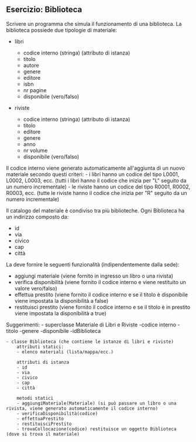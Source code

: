 ## Esercizio: Biblioteca

Scrivere un programma che simula il funzionamento di una biblioteca.
La biblioteca possiede due tipologie di materiale:
- libri
    - codice interno (stringa) (attributo di istanza)
    - titolo
    - autore
    - genere
    - editore
    - isbn
    - nr pagine
    - disponibile (vero/falso)

- riviste
    - codice interno (stringa) (attributo di istanza)
    - titolo
    - editore
    - genere
    - anno
    - nr volume 
    - disponibile (vero/falso)

Il codice interno viene generato automaticamente all'aggiunta di un nuovo materiale secondo questi criteri:
    - i libri hanno un codice del tipo L0001, L0002, L0003, ecc. (tutti i libri hanno il codice che inizia per "L" seguito da un numero incrementale)
    - le riviste hanno un codice del tipo R0001, R0002, R0003, ecc. (tutte le riviste hanno il codice che inizia per "R" seguito da un numero incrementale)

Il catalogo del materiale è condiviso tra più biblioteche.
Ogni Biblioteca ha un indirizzo composto da:
- id
- via
- civico
- cap
- città

La deve fornire le seguenti funzionalità (indipendentemente dalla sede):
- aggiungi materiale (viene fornito in ingresso un libro o una rivista)
- verifica disponibilità (viene fornito il codice interno e viene restituito un valore vero/falso)
- effettua prestito (viene fornito il codice interno e se il titolo è disponibile viene impostata la disponibilità a false)
- restituisci prestito (viene fornito il codice interno e se il titolo è in prestito viene impostata la disponibilità a true)


Suggerimenti:
    - superclasse Materiale di Libri e Riviste 
        -codice interno
        -titolo
        -genere
        -disponibile
        -idBiblioteca

    - classe Biblioteca (che contiene le istanze di libri e riviste)
        attributi statici:
        - elenco materiali (lista/mappa/ecc.) 

        attributi di istanza
        - id
        - via
        - civico
        - cap
        - città

        metodi statici
        - aggiungiMateriale(Materiale) (si può passare un libro o una rivista, viene generato automaticamente il codice interno)
        - verificaDisponibilità(codice) 
        - effettuaPrestito
        - restituisciPrestito
        - trovaCollocazione(codice) restituisce un oggetto Biblioteca (dove si trova il materiale)